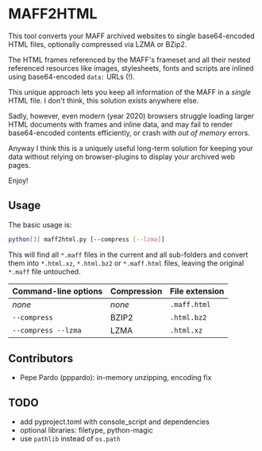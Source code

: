 # MAFF2HTML

This tool converts your MAFF archived websites to single base64-encoded HTML files, optionally compressed via LZMA or BZip2.

The HTML frames referenced by the MAFF's frameset and all their nested referenced resources like images, stylesheets, fonts and scripts are inlined using base64-encoded `data:` URLs (!).

This unique approach lets you keep all information of the MAFF in a *single* HTML file.
I don't think, this solution exists anywhere else.

Sadly, however, even modern (year 2020) browsers struggle loading larger HTML documents with frames and inline data, and may fail to render base64-encoded contents efficiently, or crash with *out of memory* errors.

Anyway I think this is a uniquely useful long-term solution for keeping your data without relying on browser-plugins to display your archived web pages.

Enjoy!


## Usage

The basic usage is:

```bash
python[3] maff2html.py [--compress [--lzma]]
```

This will find all `*.maff` files in the current and all sub-folders and convert them into `*.html.xz`, `*.html.bz2` or `*.maff.html` files, leaving the original `*.maff` file untouched.

| Command-line options | Compression | File extension |
| -------------------- | ----------- | -------------- |
| *none*               | *none*      | `.maff.html`   |
| `--compress`         | BZIP2       | `.html.bz2`    |
| `--compress --lzma`  | LZMA        | `.html.xz`     |


## Contributors

- Pepe Pardo (pppardo): in-memory unzipping, encoding fix


## TODO

- add pyproject.toml with console_script and dependencies
- optional libraries: filetype, python-magic
- use `pathlib` instead of `os.path`
